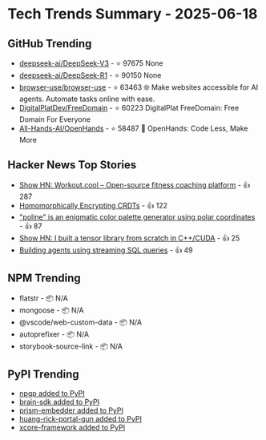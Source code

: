 # Tech Trends Summary - 2025-06-18

## GitHub Trending
- [deepseek-ai/DeepSeek-V3](https://github.com/deepseek-ai/DeepSeek-V3) - ⭐ 97675
  None
- [deepseek-ai/DeepSeek-R1](https://github.com/deepseek-ai/DeepSeek-R1) - ⭐ 90150
  None
- [browser-use/browser-use](https://github.com/browser-use/browser-use) - ⭐ 63463
  🌐 Make websites accessible for AI agents. Automate tasks online with ease.
- [DigitalPlatDev/FreeDomain](https://github.com/DigitalPlatDev/FreeDomain) - ⭐ 60223
  DigitalPlat FreeDomain: Free Domain For Everyone
- [All-Hands-AI/OpenHands](https://github.com/All-Hands-AI/OpenHands) - ⭐ 58487
  🙌 OpenHands: Code Less, Make More

## Hacker News Top Stories
- [Show HN: Workout.cool – Open-source fitness coaching platform](https://github.com/Snouzy/workout-cool) - 👍 287
- [Homomorphically Encrypting CRDTs](https://jakelazaroff.com/words/homomorphically-encrypted-crdts/) - 👍 122
- ["poline" is an enigmatic color palette generator using polar coordinates](https://meodai.github.io/poline/) - 👍 87
- [Show HN: I built a tensor library from scratch in C++/CUDA](https://github.com/nirw4nna/dsc) - 👍 25
- [Building agents using streaming SQL queries](https://www.morling.dev/blog/this-ai-agent-should-have-been-sql-query/) - 👍 49

## NPM Trending
- flatstr - 📦 N/A
- mongoose - 📦 N/A
- @vscode/web-custom-data - 📦 N/A
- autoprefixer - 📦 N/A
- storybook-source-link - 📦 N/A

## PyPI Trending
- [npgp added to PyPI](https://pypi.org/project/npgp/)
- [brain-sdk added to PyPI](https://pypi.org/project/brain-sdk/)
- [prism-embedder added to PyPI](https://pypi.org/project/prism-embedder/)
- [huang-rick-portal-gun added to PyPI](https://pypi.org/project/huang-rick-portal-gun/)
- [xcore-framework added to PyPI](https://pypi.org/project/xcore-framework/)
